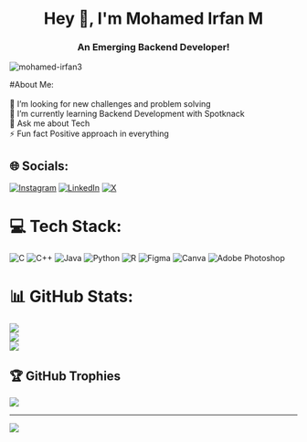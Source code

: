 <h1 align="center">Hey 👋, I'm Mohamed Irfan M</h1>
<h3 align="center">An Emerging Backend Developer!</h3>

<p align="left"> <img src="https://komarev.com/ghpvc/?username=mohamed-irfan3&label=Profile%20views&color=0e75b6&style=flat" alt="mohamed-irfan3" /> </p>
 #About Me:<br><br>
👯 I’m looking for new challenges and problem solving <br>🌱 I’m currently learning Backend Development with Spotknack<br>💬 Ask me about Tech<br>⚡ Fun fact Positive approach in everything 


## 🌐 Socials:
[![Instagram](https://img.shields.io/badge/Instagram-%23E4405F.svg?logo=Instagram&logoColor=white)](https://instagram.com/https://www.instagram.com/___________irfan_____________/?hl=en) [![LinkedIn](https://img.shields.io/badge/LinkedIn-%230077B5.svg?logo=linkedin&logoColor=white)](https://linkedin.com/in/www.linkedin.com/in/mohamed-irfan-192191268) [![X](https://img.shields.io/badge/X-black.svg?logo=X&logoColor=white)](https://x.com/_mohamedirfan_3) 

# 💻 Tech Stack:
![C](https://img.shields.io/badge/c-%2300599C.svg?style=for-the-badge&logo=c&logoColor=white) ![C++](https://img.shields.io/badge/c++-%2300599C.svg?style=for-the-badge&logo=c%2B%2B&logoColor=white) ![Java](https://img.shields.io/badge/java-%23ED8B00.svg?style=for-the-badge&logo=openjdk&logoColor=white) ![Python](https://img.shields.io/badge/python-3670A0?style=for-the-badge&logo=python&logoColor=ffdd54) ![R](https://img.shields.io/badge/r-%23276DC3.svg?style=for-the-badge&logo=r&logoColor=white) ![Figma](https://img.shields.io/badge/figma-%23F24E1E.svg?style=for-the-badge&logo=figma&logoColor=white) ![Canva](https://img.shields.io/badge/Canva-%2300C4CC.svg?style=for-the-badge&logo=Canva&logoColor=white) ![Adobe Photoshop](https://img.shields.io/badge/adobe%20photoshop-%2331A8FF.svg?style=for-the-badge&logo=adobe%20photoshop&logoColor=white)
# 📊 GitHub Stats:
![](https://github-readme-stats.vercel.app/api?username=Mohamed-Irfan3&theme=dark&hide_border=false&include_all_commits=true&count_private=true)<br/>
![](https://github-readme-streak-stats.herokuapp.com/?user=Mohamed-Irfan3&theme=dark&hide_border=false)<br/>
![](https://github-readme-stats.vercel.app/api/top-langs/?username=Mohamed-Irfan3&theme=dark&hide_border=false&include_all_commits=true&count_private=true&layout=compact)

## 🏆 GitHub Trophies
![](https://github-profile-trophy.vercel.app/?username=Mohamed-Irfan3&theme=radical&no-frame=true&no-bg=false&margin-w=4)

---
[![](https://visitcount.itsvg.in/api?id=Mohamed-Irfan3&icon=0&color=0)](https://visitcount.itsvg.in)

